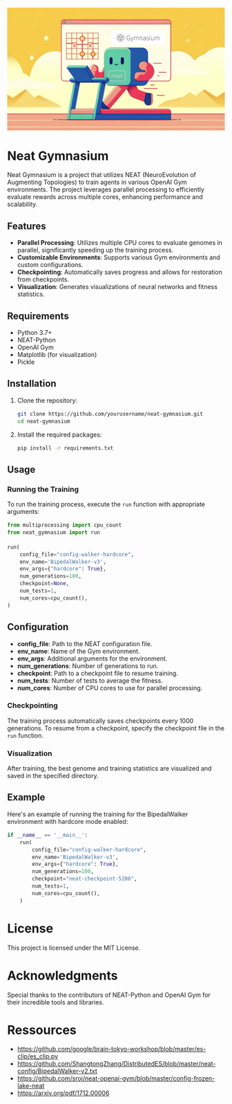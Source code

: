 ![Illustration of Neat Gymnasium](illustration.jpeg)

# Neat Gymnasium

Neat Gymnasium is a project that utilizes NEAT (NeuroEvolution of Augmenting Topologies) to train agents in various OpenAI Gym environments. The project leverages parallel processing to efficiently evaluate rewards across multiple cores, enhancing performance and scalability.

## Features

- **Parallel Processing**: Utilizes multiple CPU cores to evaluate genomes in parallel, significantly speeding up the training process.
- **Customizable Environments**: Supports various Gym environments and custom configurations.
- **Checkpointing**: Automatically saves progress and allows for restoration from checkpoints.
- **Visualization**: Generates visualizations of neural networks and fitness statistics.

## Requirements

- Python 3.7+
- NEAT-Python
- OpenAI Gym
- Matplotlib (for visualization)
- Pickle

## Installation

1. Clone the repository:
    ```bash
    git clone https://github.com/yourusername/neat-gymnasium.git
    cd neat-gymnasium
    ```

2. Install the required packages:
    ```bash
    pip install -r requirements.txt
    ```

## Usage

### Running the Training

To run the training process, execute the `run` function with appropriate arguments:

```python
from multiprocessing import cpu_count
from neat_gymnasium import run

run(
    config_file="config-walker-hardcore",
    env_name='BipedalWalker-v3',
    env_args={"hardcore": True},
    num_generations=100,
    checkpoint=None,
    num_tests=1,
    num_cores=cpu_count(),
)
```

## Configuration

- **config_file**: Path to the NEAT configuration file.
- **env_name**: Name of the Gym environment.
- **env_args**: Additional arguments for the environment.
- **num_generations**: Number of generations to run.
- **checkpoint**: Path to a checkpoint file to resume training.
- **num_tests**: Number of tests to average the fitness.
- **num_cores**: Number of CPU cores to use for parallel processing.

### Checkpointing

The training process automatically saves checkpoints every 1000 generations. To resume from a checkpoint, specify the checkpoint file in the `run` function.

### Visualization

After training, the best genome and training statistics are visualized and saved in the specified directory.

## Example

Here's an example of running the training for the BipedalWalker environment with hardcore mode enabled:

```python
if __name__ == '__main__':
    run(
        config_file="config-walker-hardcore",
        env_name='BipedalWalker-v3',
        env_args={"hardcore": True},
        num_generations=100,
        checkpoint="neat-checkpoint-5286",
        num_tests=1,
        num_cores=cpu_count(),
    )
```

# License

This project is licensed under the MIT License.

# Acknowledgments

Special thanks to the contributors of NEAT-Python and OpenAI Gym for their incredible tools and libraries.

# Ressources 
- https://github.com/google/brain-tokyo-workshop/blob/master/es-clip/es_clip.py
- https://github.com/ShangtongZhang/DistributedES/blob/master/neat-config/BipedalWalker-v2.txt
- https://github.com/sroj/neat-openai-gym/blob/master/config-frozen-lake-neat
- https://arxiv.org/pdf/1712.00006
